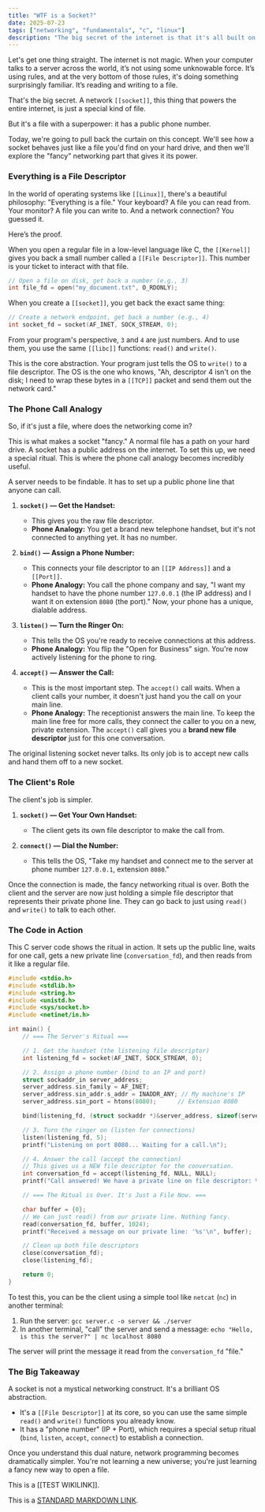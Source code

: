 ```yaml
---
title: "WTF is a Socket?"
date: 2025-07-23
tags: ["networking", "fundamentals", "c", "linux"]
description: "The big secret of the internet is that it's all built on a special kind of file. We pull back the curtain on the socket."
---
```


Let's get one thing straight. The internet is not magic. When your computer talks to a server across the world, it’s not using some unknowable force. It’s using rules, and at the very bottom of those rules, it's doing something surprisingly familiar. It’s reading and writing to a file.

That's the big secret. A network `[[socket]]`, this thing that powers the entire internet, is just a special kind of file.

But it's a file with a superpower: it has a public phone number.

Today, we're going to pull back the curtain on this concept. We'll see how a socket behaves just like a file you'd find on your hard drive, and then we'll explore the "fancy" networking part that gives it its power.

### Everything is a File Descriptor

In the world of operating systems like `[[Linux]]`, there's a beautiful philosophy: "Everything is a file." Your keyboard? A file you can read from. Your monitor? A file you can write to. And a network connection? You guessed it.

Here’s the proof.

When you open a regular file in a low-level language like C, the `[[Kernel]]` gives you back a small number called a `[[File Descriptor]]`. This number is your ticket to interact with that file.

```c
// Open a file on disk, get back a number (e.g., 3)
int file_fd = open("my_document.txt", O_RDONLY);
```

When you create a `[[socket]]`, you get back the exact same thing:

```c
// Create a network endpoint, get back a number (e.g., 4)
int socket_fd = socket(AF_INET, SOCK_STREAM, 0);
```

From your program's perspective, `3` and `4` are just numbers. And to use them, you use the same `[[libc]]` functions: `read()` and `write()`.

This is the core abstraction. Your program just tells the OS to `write()` to a file descriptor. The OS is the one who knows, "Ah, descriptor 4 isn't on the disk; I need to wrap these bytes in a `[[TCP]]` packet and send them out the network card."

### The Phone Call Analogy

So, if it's just a file, where does the networking come in?

This is what makes a socket "fancy." A normal file has a path on your hard drive. A socket has a public address on the internet. To set this up, we need a special ritual. This is where the phone call analogy becomes incredibly useful.

A server needs to be findable. It has to set up a public phone line that anyone can call.

1.  **`socket()` — Get the Handset:**
    *   This gives you the raw file descriptor.
    *   **Phone Analogy:** You get a brand new telephone handset, but it's not connected to anything yet. It has no number.

2.  **`bind()` — Assign a Phone Number:**
    *   This connects your file descriptor to an `[[IP Address]]` and a `[[Port]]`.
    *   **Phone Analogy:** You call the phone company and say, "I want my handset to have the phone number `127.0.0.1` (the IP address) and I want it on extension `8080` (the port)." Now, your phone has a unique, dialable address.

3.  **`listen()` — Turn the Ringer On:**
    *   This tells the OS you're ready to receive connections at this address.
    *   **Phone Analogy:** You flip the "Open for Business" sign. You're now actively listening for the phone to ring.

4.  **`accept()` — Answer the Call:**
    *   This is the most important step. The `accept()` call waits. When a client calls your number, it doesn't just hand you the call on your main line.
    *   **Phone Analogy:** The receptionist answers the main line. To keep the main line free for more calls, they connect the caller to you on a new, private extension. The `accept()` call gives you a **brand new file descriptor** just for this one conversation.

The original listening socket never talks. Its only job is to accept new calls and hand them off to a new socket.

### The Client's Role

The client's job is simpler.

1.  **`socket()` — Get Your Own Handset:**
    *   The client gets its own file descriptor to make the call from.

2.  **`connect()` — Dial the Number:**
    *   This tells the OS, "Take my handset and connect me to the server at phone number `127.0.0.1`, extension `8080`."

Once the connection is made, the fancy networking ritual is over. Both the client and the server are now just holding a simple file descriptor that represents their private phone line. They can go back to just using `read()` and `write()` to talk to each other.

### The Code in Action

This C server code shows the ritual in action. It sets up the public line, waits for one call, gets a new private line (`conversation_fd`), and then reads from it like a regular file.

```c
#include <stdio.h>
#include <stdlib.h>
#include <string.h>
#include <unistd.h>
#include <sys/socket.h>
#include <netinet/in.h>

int main() {
    // === The Server's Ritual ===

    // 1. Get the handset (the listening file descriptor)
    int listening_fd = socket(AF_INET, SOCK_STREAM, 0);

    // 2. Assign a phone number (bind to an IP and port)
    struct sockaddr_in server_address;
    server_address.sin_family = AF_INET;
    server_address.sin_addr.s_addr = INADDR_ANY; // My machine's IP
    server_address.sin_port = htons(8080);      // Extension 8080

    bind(listening_fd, (struct sockaddr *)&server_address, sizeof(server_address));

    // 3. Turn the ringer on (listen for connections)
    listen(listening_fd, 5);
    printf("Listening on port 8080... Waiting for a call.\n");

    // 4. Answer the call (accept the connection)
    // This gives us a NEW file descriptor for the conversation.
    int conversation_fd = accept(listening_fd, NULL, NULL);
    printf("Call answered! We have a private line on file descriptor: %d\n", conversation_fd);

    // === The Ritual is Over. It's Just a File Now. ===

    char buffer = {0};
    // We can just read() from our private line. Nothing fancy.
    read(conversation_fd, buffer, 1024);
    printf("Received a message on our private line: '%s'\n", buffer);

    // Clean up both file descriptors
    close(conversation_fd);
    close(listening_fd);

    return 0;
}
```

To test this, you can be the client using a simple tool like `netcat` (`nc`) in another terminal:

1.  Run the server: `gcc server.c -o server && ./server`
2.  In another terminal, "call" the server and send a message: `echo "Hello, is this the server?" | nc localhost 8080`

The server will print the message it read from the `conversation_fd` "file."

### The Big Takeaway

A socket is not a mystical networking construct. It's a brilliant OS abstraction.

*   It's a `[[File Descriptor]]` at its core, so you can use the same simple `read()` and `write()` functions you already know.
*   It has a "phone number" (IP + Port), which requires a special setup ritual (`bind`, `listen`, `accept`, `connect`) to establish a connection.

Once you understand this dual nature, network programming becomes dramatically simpler. You're not learning a new universe; you're just learning a fancy new way to open a file.


This is a [[TEST WIKILINK]].

This is a [STANDARD MARKDOWN LINK](TEST-WIKILINK).
